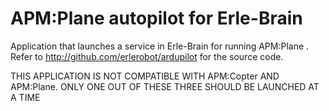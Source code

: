 # APM:Plane autopilot for Erle-Brain

Application that launches a service in Erle-Brain for running APM:Plane . Refer to http://github.com/erlerobot/ardupilot for the source code.

THIS APPLICATION IS NOT COMPATIBLE WITH APM:Copter AND APM:Plane. ONLY ONE OUT OF THESE THREE SHOULD BE LAUNCHED AT A TIME
